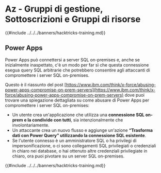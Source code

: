 # Az - Gruppi di gestione, Sottoscrizioni e Gruppi di risorse

{{#include ../../../banners/hacktricks-training.md}}

## Power Apps

Power Apps può connettersi a server SQL on-premises e, anche se inizialmente inaspettato, c'è un modo per far sì che questa connessione esegua query SQL arbitrarie che potrebbero consentire agli attaccanti di compromettere i server SQL on-premises.

Questo è il riassunto del post [https://www.ibm.com/think/x-force/abusing-power-apps-compromise-on-prem-servers](https://www.ibm.com/think/x-force/abusing-power-apps-compromise-on-prem-servers) dove puoi trovare una spiegazione dettagliata su come abusare di Power Apps per compromettere i server SQL on-premises:

- Un utente crea un'applicazione che utilizza una **connessione SQL on-prem e la condivide con tutti**, sia intenzionalmente che involontariamente.
- Un attaccante crea un nuovo flusso e aggiunge un'azione **“Trasforma dati con Power Query” utilizzando la connessione SQL esistente**.
- Se l'utente connesso è un amministratore SQL o ha privilegi di impersonificazione, o ci sono collegamenti SQL privilegiati o credenziali in chiaro nei database, o hai ottenuto altre credenziali privilegiate in chiaro, ora puoi pivotare su un server SQL on-premises.

{{#include ../../../banners/hacktricks-training.md}}
